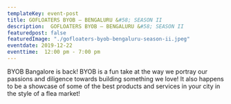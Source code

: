 ```yaml
---
templateKey: event-post
title: GOFLOATERS BYOB – BENGALURU &#58; SEASON II
description:  GOFLOATERS BYOB – BENGALURU &#58; SEASON II
featuredpost: false
featuredImage: "./gofloaters-byob-bengaluru-season-ii.jpeg"
eventdate: 2019-12-22
eventtime:  12:00 pm - 7:00 pm
---
```


<!--StartFragment-->

BYOB Bangalore is back! BYOB is a fun take at the way we portray our passions and diligence towards building something we love! It also happens to be a showcase of some of the best products and services in your city in the style of a flea market!


<!--EndFragment-->
